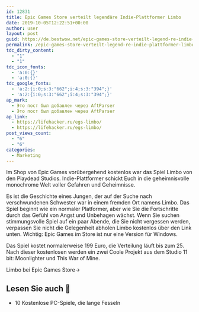 ```yaml
---
id: 12831
title: Epic Games Store verteilt legendäre Indie-Plattformer Limbo
date: 2019-10-05T12:22:51+00:00
author: user
layout: post
guid: https://de.bestwow.net/epic-games-store-verteilt-legend-re-indie-plattformer-limbo/
permalink: /epic-games-store-verteilt-legend-re-indie-plattformer-limbo/
tdc_dirty_content:
  - "1"
  - "1"
tdc_icon_fonts:
  - 'a:0:{}'
  - 'a:0:{}'
tdc_google_fonts:
  - 'a:2:{i:0;s:3:"662";i:4;s:3:"394";}'
  - 'a:2:{i:0;s:3:"662";i:4;s:3:"394";}'
ap_mark:
  - Это пост был добавлен через AftParser
  - Это пост был добавлен через AftParser
ap_link:
  - https://lifehacker.ru/egs-limbo/
  - https://lifehacker.ru/egs-limbo/
post_views_count:
  - "6"
  - "6"
categories:
  - Marketing
---
```

Im Shop von Epic Games vorübergehend kostenlos war das Spiel Limbo von den Playdead Studios. Indie-Plattformer schickt Euch in die geheimnisvolle monochrome Welt voller Gefahren und Geheimnisse.</p> 

Es ist die Geschichte eines Jungen, der auf der Suche nach verschwundenen Schwester war in einem fremden Ort namens Limbo. Das Spiel beginnt wie ein normaler Platformer, aber wie Sie die Fortschritte durch das Gefühl von Angst und Unbehagen wächst. Wenn Sie suchen stimmungsvolle Spiel auf ein paar Abende, die Sie nicht vergessen werden, verpassen Sie nicht die Gelegenheit abholen Limbo kostenlos über den Link unten. Wichtig: Epic Games im Store ist nur eine Version für Windows.

Das Spiel kostet normalerweise 199 Euro, die Verteilung läuft bis zum 25. Nach dieser kostenlosen werden ein zwei Coole Projekt aus dem Studio 11 bit: Moonlighter und This War of Mine.

Limbo bei Epic Games Store→

<div>
  <h2 class="read-also__title">
    <span>Lesen Sie auch</span> <span>🧐 </span>
  </h2>
  
  <ul class="read-also__list">
    <li>
      10 Kostenlose PC-Spiele, die lange Fesseln
    </li>
  </ul>
</div>